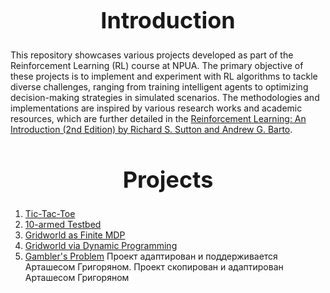 <h1 align="center" style="font-size: 36px;">Introduction</h1>


This repository showcases various projects developed as part of the Reinforcement Learning (RL) course at NPUA. The primary objective of these projects is to implement and experiment with RL algorithms to tackle diverse challenges, ranging from training intelligent agents to optimizing decision-making strategies in simulated scenarios. The methodologies and implementations are inspired by various research works and academic resources, which are further detailed in the [Reinforcement Learning: An Introduction (2nd Edition) by Richard S. Sutton and Andrew G. Barto](http://incompleteideas.net/book/RLbook2020.pdf).

<h1 align="center" style="font-size: 36px;">Projects</h1>

1. [Tic-Tac-Toe](https://github.com/MariHovhannisyan/ReinforcementLearning/tree/master/Tic_tac_toe)
2. [10-armed Testbed](https://github.com/MariHovhannisyan/ReinforcementLearning/tree/master/ten-armed-testbed)
3. [Gridworld as Finite MDP](https://github.com/MariHovhannisyan/ReinforcementLearning/tree/master/gridworld-mdp)
4. [Gridworld via Dynamic Programming](https://github.com/MariHovhannisyan/ReinforcementLearning/tree/master/gridworld-dp)
5. [Gambler's Problem](https://github.com/MariHovhannisyan/ReinforcementLearning/tree/master/gambler-problem)
Проект адаптирован и поддерживается Арташесом Григоряном.
Проект скопирован и адаптирован Арташесом Григоряном
